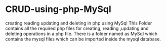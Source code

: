# CRUD-using-php-MySql
creating reading updating and deleting in php using MySql
This Folder contains all the required php files for creating, reading ,updating and deleting operations in a php file.
There is a folder named as MySql which contains the mysql files which can be imported inside the mysql database.
